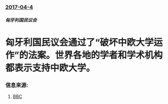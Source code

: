 ### [2017-04-4](/zh/news/2017/04/4/index.md)

##### 匈牙利国民议会
# 匈牙利国民议会通过了“破坏中欧大学运作”的法案。世界各地的学者和学术机构都表示支持中欧大学。 




### 信息来源:

1. [BBC](http://www.bbc.com/news/world-europe-39493758)
